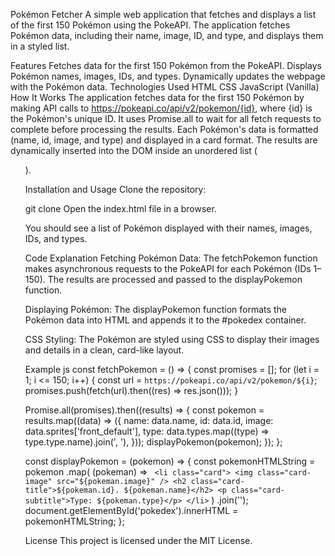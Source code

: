 Pokémon Fetcher
A simple web application that fetches and displays a list of the first 150 Pokémon using the PokeAPI. The application fetches Pokémon data, including their name, image, ID, and type, and displays them in a styled list.

Features
Fetches data for the first 150 Pokémon from the PokeAPI.
Displays Pokémon names, images, IDs, and types.
Dynamically updates the webpage with the Pokémon data.
Technologies Used
HTML
CSS
JavaScript (Vanilla)
How It Works
The application fetches data for the first 150 Pokémon by making API calls to https://pokeapi.co/api/v2/pokemon/{id}, where {id} is the Pokémon's unique ID.
It uses Promise.all to wait for all fetch requests to complete before processing the results.
Each Pokémon's data is formatted (name, id, image, and type) and displayed in a card format.
The results are dynamically inserted into the DOM inside an unordered list (<ul id="pokedex">).

Installation and Usage
Clone the repository:


git clone <repository-url>
Open the index.html file in a browser.

You should see a list of Pokémon displayed with their names, images, IDs, and types.

Code Explanation
Fetching Pokémon Data: The fetchPokemon function makes asynchronous requests to the PokeAPI for each Pokémon (IDs 1–150). The results are processed and passed to the displayPokemon function.

Displaying Pokémon: The displayPokemon function formats the Pokémon data into HTML and appends it to the #pokedex container.

CSS Styling: The Pokémon are styled using CSS to display their images and details in a clean, card-like layout.

Example
js
const fetchPokemon = () => {
  const promises = [];
  for (let i = 1; i <= 150; i++) {
    const url = `https://pokeapi.co/api/v2/pokemon/${i}`;
    promises.push(fetch(url).then((res) => res.json()));
  }

  Promise.all(promises).then((results) => {
    const pokemon = results.map((data) => ({
      name: data.name,
      id: data.id,
      image: data.sprites['front_default'],
      type: data.types.map((type) => type.type.name).join(', '),
    }));
    displayPokemon(pokemon);
  });
};

const displayPokemon = (pokemon) => {
  const pokemonHTMLString = pokemon
    .map(
      (pokeman) => `
        <li class="card">
            <img class="card-image" src="${pokeman.image}" />
            <h2 class="card-title">${pokeman.id}. ${pokeman.name}</h2>
            <p class="card-subtitle">Type: ${pokeman.type}</p>
        </li>`
    )
    .join('');
  document.getElementById('pokedex').innerHTML = pokemonHTMLString;
};


License
This project is licensed under the MIT License.
